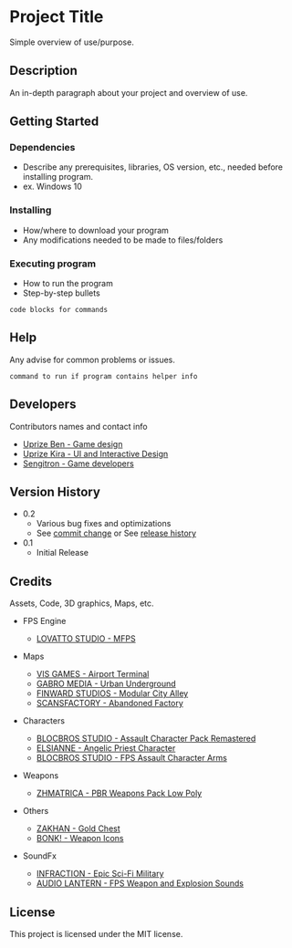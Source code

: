 # Project Title

Simple overview of use/purpose.

## Description

An in-depth paragraph about your project and overview of use.

## Getting Started

### Dependencies

* Describe any prerequisites, libraries, OS version, etc., needed before installing program.
* ex. Windows 10

### Installing

* How/where to download your program
* Any modifications needed to be made to files/folders

### Executing program

* How to run the program
* Step-by-step bullets
```
code blocks for commands
```

## Help

Any advise for common problems or issues.
```
command to run if program contains helper info
```

## Developers

Contributors names and contact info

* [Uprize Ben - Game design](https://www.uprize.gg)
* [Uprize Kira - UI and Interactive Design](https://www.uprize.gg)
* [Sengitron - Game developers](https://www.fiverr.com/sengitron)

## Version History

* 0.2
    * Various bug fixes and optimizations
    * See [commit change]() or See [release history]()
* 0.1
    * Initial Release

## Credits

Assets, Code, 3D graphics, Maps, etc.
* FPS Engine
   * [LOVATTO STUDIO - MFPS](https://assetstore.unity.com/packages/templates/packs/mfps-mobile-245213)

* Maps
   * [VIS GAMES - Airport Terminal](https://assetstore.unity.com/packages/3d/environments/airport-terminal-scene-high-detail-235465)
   * [GABRO MEDIA - Urban Underground](https://assetstore.unity.com/packages/3d/environments/urban/urban-underground-64542)
   * [FINWARD STUDIOS - Modular City Alley](https://assetstore.unity.com/packages/3d/environments/urban/modular-city-alley-pack-65890)
   * [SCANSFACTORY - Abandoned Factory](https://assetstore.unity.com/packages/3d/environments/urban/hdrp-abandoned-factory-buildings-day-night-scene-164492)

* Characters
   * [BLOCBROS STUDIO - Assault Character Pack Remastered](https://assetstore.unity.com/packages/3d/characters/humanoids/humans/assault-character-pack-remastered-16771)
   * [ELSIANNE - Angelic Priest Character](https://assetstore.unity.com/packages/3d/characters/humanoids/fantasy/angelic-priest-240822)
   * [BLOCBROS STUDIO - FPS Assault Character Arms](https://assetstore.unity.com/packages/3d/first-person-assault-character-pack-17201)

* Weapons
   * [ZHMATRICA - PBR Weapons Pack Low Poly](https://assetstore.unity.com/packages/3d/props/guns/pbr-weapons-pack-low-poly-178628)

* Others
   * [ZAKHAN - Gold Chest](https://assetstore.unity.com/packages/3d/props/gold-chest-101641)
   * [BONK! - Weapon Icons](https://assetstore.unity.com/packages/2d/gui/icons/weapon-icons-ww1-ww2-modern-handcrafted-2k-194481)

* SoundFx
   * [INFRACTION - Epic Sci-Fi Military](https://www.youtube.com/watch?v=03gYvNTWShg)
   * [AUDIO LANTERN - FPS Weapon and Explosion Sounds](https://assetstore.unity.com/packages/audio/sound-fx/weapons/complete-fps-weapon-and-explosion-sounds-188486)

## License

This project is licensed under the MIT license.
